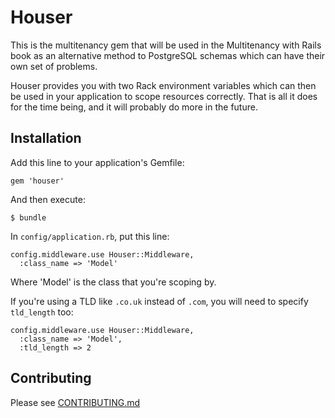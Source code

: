 # Houser

This is the multitenancy gem that will be used in the Multitenancy with Rails book as an alternative method to PostgreSQL schemas which can have their own set of problems.

Houser provides you with two Rack environment variables which can then be used in your application to scope resources correctly. That is all it does for the time being, and it will probably do more in the future.

## Installation

Add this line to your application's Gemfile:

    gem 'houser'

And then execute:

    $ bundle

In `config/application.rb`, put this line:

    config.middleware.use Houser::Middleware, 
      :class_name => 'Model'

Where 'Model' is the class that you're scoping by. 

If you're using a TLD like `.co.uk` instead of `.com`, you will need to specify `tld_length` too:

    config.middleware.use Houser::Middleware, 
      :class_name => 'Model',
      :tld_length => 2

## Contributing

Please see [CONTRIBUTING.md](https://github.com/radar/houser/CONTRIBUTING.md)